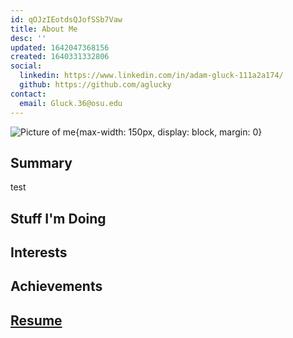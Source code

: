 ```yaml
---
id: qOJzIEotdsQJofSSb7Vaw
title: About Me
desc: ''
updated: 1642047368156
created: 1640331332806
social:
  linkedin: https://www.linkedin.com/in/adam-gluck-111a2a174/
  github: https://github.com/aglucky
contact:
  email: Gluck.36@osu.edu
---
```


![Picture of me](/assets/images/2022-01-12-22-46-08.png){max-width: 150px, display: block, margin: 0}
## Summary
test


## Stuff I'm Doing

## Interests

## Achievements

## [Resume](/assets/resume.pdf)






